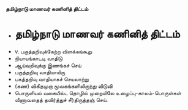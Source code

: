 **தமிழ்நாடு மாணவர் கணினித் திட்டம்**
- # தமிழ்நாடு மாணவர் கணினித் திட்டம்
- v. பகுத்தறிவுக்கேற்ற விளக்கங்கூறு
- நியாயங்காடடி வாதிடு
- ஆய்வறிவுக்கு இணங்கச் செய்
- பகுத்தறிவு வாதியாயிரு
- பகத்தறிவு வாதியாகச் செயலாற்று
- (கண) விகிதமுறா மூலகங்களிலிருந்து விடுவி
- பொருளியல் வகையில்ட தொழில் முறையிலே உழைப்பு-காலம்-பொருள்கள் வீணாவதைத் தவிர்த்துச் சீர்திருத்தஞ் செய்.

